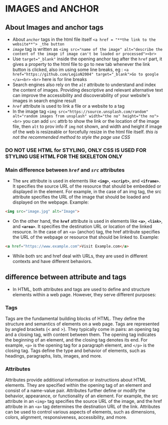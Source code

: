 # IMAGES and ANCHOR

## About Images and anchor tags

- About _`anchor`_ tags in the html file itself `<a href = "**the link to the website**"> _the button`
- _`image`_ tag is written as `<img src="name of the image" alt="describe the content of the image if image can't be loaded or processed"><br>`
- Use `target="_blank"` inside the opening anchor tag after the `href` part, it gives a property to the html file to go to new tab whenever the link button is clicked, also im using some line breaks, eg : `<a href="https://github.com/LegioN2004" target="_blank">Go to google </a><br>` `<br>` here is for line breaks
- Search engines also rely on the _`alt`_ attribute to understand and index the content of images. Providing descriptive and relevant alternative text can improve the accessibility and discoverability of your website's images in search engine result
- _`href`_ attribute is used to link a file or a website to a tag
- In the image tag `<img src="https://source.unsplash.com/random" alt="random images from unsplash" width="the no" height="the no"><br>` you can add `src` attrb to show the link or the location of the image file, then `alt` to prov info if `img` not shown, and width and height if image of the web is resizeable or forcefully resize in the html file itself. _this is not the recommended method to style the page use CSS_

### DO NOT USE HTML for STYLING, ONLY CSS IS USED FOR STYLING USE HTML FOR THE SKELETON ONLY

### Main difference between *`href`* and *`src`* attributes

- The **`src`** attribute is used in elements like **`<img>`**, **`<script>`**, and **`<iframe>`**. It specifies the source URL of the resource that should be embedded or displayed in the element. For example, in the case of an img tag, the src attribute specifies the URL of the image that should be loaded and displayed on the webpage. Example:

``` html
<img src="image.jpg" alt="Image">
```

- On the other hand, the **`href`** attribute is used in elements like **`<a>`**, **`<link>`**, and **`<area>`**. It specifies the destination URL or location of the linked resource. In the case of an `<a>` (anchor) tag, the href attribute specifies the URL of the webpage or resource that should be linked to. Example:

``` html
<a href="https://www.example.com">Visit Example.com</a>
```

- While both src and href deal with URLs, they are used in different contexts and have different behaviors.

## difference between attribute and tags

- In HTML, both attributes and tags are used to define and structure elements within a web page. However, they serve different purposes:

### Tags

Tags are the fundamental building blocks of HTML. They define the structure and semantics of elements on a web page. Tags are represented by angled brackets (< and >). They typically come in pairs: an opening tag and a closing tag, with content between them. The opening tag indicates the beginning of an element, and the closing tag denotes its end. For example, `<p>` is the opening tag for a paragraph element, and `</p>` is the closing tag. Tags define the type and behavior of elements, such as headings, paragraphs, lists, images, and more.

### Attributes

Attributes provide additional information or instructions about HTML elements. They are specified within the opening tag of an element and consist of a name-value pair. Attributes further define or modify the behavior, appearance, or functionality of an element. For example, the src attribute in an `<img>` tag specifies the source URL of the image, and the href attribute in an `<a>` tag determines the destination URL of the link. Attributes can be used to control various aspects of elements, such as dimensions, colors, alignment, responsiveness, accessibility, and more.
